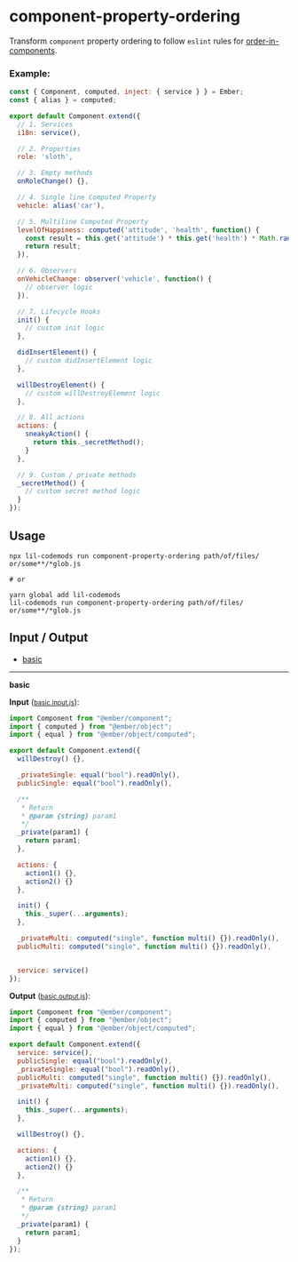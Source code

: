 # component-property-ordering

Transform `component` property ordering to follow `eslint` rules for [order-in-components](https://github.com/ember-cli/eslint-plugin-ember/blob/master/docs/rules/order-in-components.md). 

### Example:

```js
const { Component, computed, inject: { service } } = Ember;
const { alias } = computed;

export default Component.extend({
  // 1. Services
  i18n: service(),

  // 2. Properties
  role: 'sloth',

  // 3. Empty methods
  onRoleChange() {},

  // 4. Single line Computed Property
  vehicle: alias('car'),

  // 5. Multiline Computed Property
  levelOfHappiness: computed('attitude', 'health', function() {
    const result = this.get('attitude') * this.get('health') * Math.random();
    return result;
  }),

  // 6. Observers
  onVehicleChange: observer('vehicle', function() {
    // observer logic
  }),

  // 7. Lifecycle Hooks
  init() {
    // custom init logic
  },

  didInsertElement() {
    // custom didInsertElement logic
  },

  willDestroyElement() {
    // custom willDestroyElement logic
  },

  // 8. All actions
  actions: {
    sneakyAction() {
      return this._secretMethod();
    }
  },

  // 9. Custom / private methods
  _secretMethod() {
    // custom secret method logic
  }
});
```

## Usage

```
npx lil-codemods run component-property-ordering path/of/files/ or/some**/*glob.js

# or

yarn global add lil-codemods
lil-codemods run component-property-ordering path/of/files/ or/some**/*glob.js
```

## Input / Output

<!--FIXTURES_TOC_START-->
* [basic](#basic)
<!--FIXTURES_TOC_END-->

<!--FIXTURES_CONTENT_START-->
---
<a id="basic">**basic**</a>

**Input** (<small>[basic.input.js](transforms/component-property-ordering/__testfixtures__/basic.input.js)</small>):
```js
import Component from "@ember/component";
import { computed } from "@ember/object";
import { equal } from "@ember/object/computed";

export default Component.extend({
  willDestroy() {},

  _privateSingle: equal("bool").readOnly(),
  publicSingle: equal("bool").readOnly(),

  /**
   * Return
   * @param {string} param1
   */
  _private(param1) {
    return param1;
  },

  actions: {
    action1() {},
    action2() {}
  },

  init() {
    this._super(...arguments);
  },

  _privateMulti: computed("single", function multi() {}).readOnly(),
  publicMulti: computed("single", function multi() {}).readOnly(),


  service: service()
});

```

**Output** (<small>[basic.output.js](transforms/component-property-ordering/__testfixtures__/basic.output.js)</small>):
```js
import Component from "@ember/component";
import { computed } from "@ember/object";
import { equal } from "@ember/object/computed";

export default Component.extend({
  service: service(),
  publicSingle: equal("bool").readOnly(),
  _privateSingle: equal("bool").readOnly(),
  publicMulti: computed("single", function multi() {}).readOnly(),
  _privateMulti: computed("single", function multi() {}).readOnly(),

  init() {
    this._super(...arguments);
  },

  willDestroy() {},

  actions: {
    action1() {},
    action2() {}
  },

  /**
   * Return
   * @param {string} param1
   */
  _private(param1) {
    return param1;
  }
});

```
<!--FIXTURES_CONTENT_END-->
